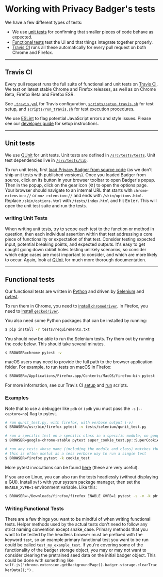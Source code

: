 # Working with Privacy Badger's tests

We have a few different types of tests:

* We use [unit tests](/doc/tests.md#unit-tests) for confirming that smaller pieces of code behave as expected.
* [Functional tests](/doc/tests.md#functional-tests) test the UI and that things integrate together properly.
* [Travis CI](/doc/tests.md#travis-ci) runs all these automatically for every pull request on both Chrome and Firefox.

---

## Travis CI

Every pull request runs the full suite of functional and unit tests on [Travis CI](https://travis-ci.org/). We test on latest stable Chrome and Firefox releases, as well as on Chrome Beta, Firefox Beta and Firefox ESR.

See [`.travis.yml`](/.travis.yml) for Travis configuration, [`scripts/setup_travis.sh`](/scripts/setup_travis.sh) for test setup, and [`scripts/run_travis.sh`](/scripts/run_travis.sh) for test execution procedures.

We use [ESLint](https://eslint.org) to flag potential JavaScript errors and style issues. Please see our [developer guide](/doc/develop.md#lint-your-changes) for setup instructions.

---

## Unit tests

We use [QUnit](https://qunitjs.com/) for unit tests.
Unit tests are defined in [`/src/tests/tests`](/src/tests/tests). Unit test dependencies live in [`/src/tests/lib`](/src/tests/lib).

To run unit tests, first [load Privacy Badger from source code](/doc/develop.md#install-from-source) (as we don't ship unit tests with published versions).
Once you loaded Badger from source, click on its button in your browser toolbar to open Badger's popup.
Then in the popup, click on the gear icon (⚙) to open the options page.
Your browser should navigate to an internal URL that starts with `chrome-extension://` or `moz-extension://` and ends with `/skin/options.html`.
Replace `/skin/options.html` with `/tests/index.html` and hit <kbd>Enter</kbd>.
This will open the unit test suite and run the tests.

### writing Unit Tests

When writing unit tests, try to scope each test to the function or method in question, then each individual assertion within that test addressing a core piece of functionality or expectation of that test. Consider testing expected input, potential breaking points, and expected outputs. It's easy to get caught going down rabbit holes testing unlikely scenarios, so consider which edge cases are most important to consider, and which are more likely to occur. Again, look at [QUnit](https://qunitjs.com) for much more thorough documentation.

---

## Functional tests

Our functional tests are written in [Python](https://www.python.org/) and driven by
[Selenium](https://selenium-python.readthedocs.io/) and [pytest](https://docs.pytest.org/en/latest/).

To run them in Chrome, you need to [install `chromedriver`](http://chromedriver.chromium.org/getting-started). In Firefox, you need to [install `geckodriver`](https://github.com/EFForg/privacybadger/blob/547b19a8c3eddf60eed03aed3f60f252506490b7/scripts/setup_travis.sh#L21-L56).

You also need some Python packages that can be installed by running:
```bash
$ pip install -r tests/requirements.txt
```

You should now be able to run the Selenium tests. Try them out by running
the code below. This should take several minutes.
```bash
$ BROWSER=chrome pytest -v
```

macOS users may need to provide the full path to the browser application folder. For example, to run tests on macOS in Firefox:
```bash
$ BROWSER=/Applications/Firefox.app/Contents/MacOS/firefox-bin pytest -v
```

For more information, see our Travis CI [setup](/scripts/setup_travis.sh) and
[run](/scripts/run_travis.sh) scripts.


### Examples

Note that to use a debugger like `pdb` or `ipdb` you must pass the `-s` (`--capture=no`) flag to pytest.
```bash
# run qunit_test.py, with firefox, with verbose output (-v)
$ BROWSER=/usr/bin/firefox pytest -v tests/selenium/qunit_test.py

# run a specific test on a specific class in a specific module, on google-chrome-stable
$ BROWSER=google-chrome-stable pytest super_cookie_test.py::SuperCookieTest::test_should_detect_ls_of_third_party_frame

# run any tests whose name (including the module and class) matches the string cookie_test
# this is often useful as a less verbose way to run a single test
$ BROWSER=firefox pytest -k cookie_test
```

More pytest invocations can be found [here](https://docs.pytest.org/en/latest/usage.html) (these are very useful).

If you are on Linux, you can also run the tests headlessly (without displaying a GUI).
Install `Xvfb` with your system package manager, then set the `ENABLE_XVFB=1` environment variable.
Like this:

```bash
$ BROWSER=~/Downloads/firefox/firefox ENABLE_XVFB=1 pytest -s -v -k pbtest_org
```

### Writing Functional Tests

There are a few things you want to be mindful of when writing functional tests. Helper methods used by the actual tests don't need to follow any strict naming convention except snake_case. Primary methods that you want to be tested by the headless browser must be prefixed with the keyword `test`, so an example primary functional test you want to be run could be called `test_my_example_test`. If you're covering some of the functionality of the badger storage object, you may or may not want to consider clearing the pretrained seed data on the initial badger object. This could be done with something like `self.js("chrome.extension.getBackgroundPage().badger.storage.clearTrackerData();")` .

